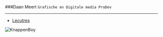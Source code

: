 
###Daan Meert 
`Grafische en Digitale media ProDev`

---

* [Lecutres](/lectures)

![KnappenBoy](https://scontent-bru2-1.xx.fbcdn.net/t31.0-8/14305178_1345770178796476_5380364168079673448_o.jpg)